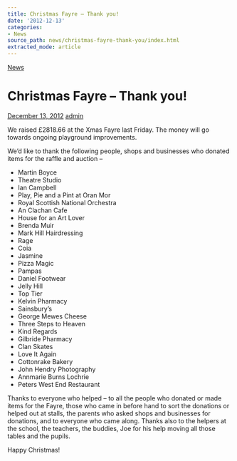 ```yaml
---
title: Christmas Fayre – Thank you!
date: '2012-12-13'
categories:
- News
source_path: news/christmas-fayre-thank-you/index.html
extracted_mode: article
---
```

[News](category/news/)

# Christmas Fayre – Thank you!

[December 13, 2012](news/christmas-fayre-thank-you/) [admin](author/admin/)

We raised £2818.66 at the Xmas Fayre last Friday. The money will go towards ongoing playground improvements.

We’d like to thank the following people, shops and businesses who donated items for the raffle and auction –

- Martin Boyce
- Theatre Studio
- Ian Campbell
- Play, Pie and a Pint at Oran Mor
- Royal Scottish National Orchestra
- An Clachan Cafe
- House for an Art Lover
- Brenda Muir
- Mark Hill Hairdressing
- Rage
- Coia
- Jasmine
- Pizza Magic
- Pampas
- Daniel Footwear
- Jelly Hill
- Top Tier
- Kelvin Pharmacy
- Sainsbury’s
- George Mewes Cheese
- Three Steps to Heaven
- Kind Regards
- Gilbride Pharmacy
- Clan Skates
- Love It Again
- Cottonrake Bakery
- John Hendry Photography
- Annmarie Burns Lochrie
- Peters West End Restaurant

Thanks to everyone who helped – to all the people who donated or made items for the Fayre, those who came in before hand to sort the donations or helped out at stalls, the parents who asked shops and businesses for donations, and to everyone who came along. Thanks also to the helpers at the school, the teachers, the buddies, Joe for his help moving all those tables and the pupils.

Happy Christmas!

